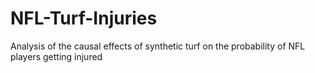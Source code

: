 # NFL-Turf-Injuries
Analysis of the causal effects of synthetic turf on the probability of NFL players getting injured
